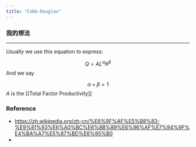 ```yaml
---
title: "Cobb-Douglas"
---
```


### 我的想法



---

Usually we use this equation to express:

$$
Q=AL^\alpha K^\beta
$$
And we say

$$
\alpha + \beta = 1
$$
$A$ is the [[Total Factor Productivity]]

### Reference 

- https://zh.wikipedia.org/zh-cn/%E6%9F%AF%E5%B8%83-%E9%81%93%E6%A0%BC%E6%8B%89%E6%96%AF%E7%94%9F%E4%BA%A7%E5%87%BD%E6%95%B0
- 
